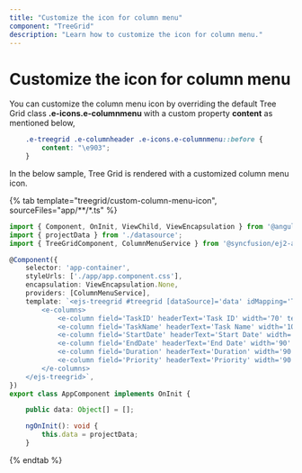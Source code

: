 ```yaml
---
title: "Customize the icon for column menu"
component: "TreeGrid"
description: "Learn how to customize the icon for column menu."
---
```


# Customize the icon for column menu

You can customize the column menu icon by overriding the default Tree Grid class **.e-icons.e-columnmenu** with a custom property **content** as mentioned below,

```css
    .e-treegrid .e-columnheader .e-icons.e-columnmenu::before {
        content: "\e903";
    }
```

In the below sample, Tree Grid is rendered with a customized column menu icon.

{% tab template="treegrid/custom-column-menu-icon", sourceFiles="app/**/*.ts" %}

```typescript
import { Component, OnInit, ViewChild, ViewEncapsulation } from '@angular/core';
import { projectData } from './datasource';
import { TreeGridComponent, ColumnMenuService } from '@syncfusion/ej2-angular-treegrid';

@Component({
    selector: 'app-container',
    styleUrls: ['./app/app.component.css'],
    encapsulation: ViewEncapsulation.None,
    providers: [ColumnMenuService],
    template: `<ejs-treegrid #treegrid [dataSource]='data' idMapping='TaskID' parentIdMapping='parentID' [treeColumnIndex]='1' [height]='315' showColumnMenu=true>
        <e-columns>
            <e-column field='TaskID' headerText='Task ID' width='70' textAlign='Right'></e-column>
            <e-column field='TaskName' headerText='Task Name' width='100' ></e-column>
            <e-column field='StartDate' headerText='Start Date' width='90' format="yMd" textAlign='Right' ></e-column>
            <e-column field='EndDate' headerText='End Date' width='90' format="yMd" textAlign='Right'></e-column>
            <e-column field='Duration' headerText='Duration' width='90' textAlign='Right'></e-column>
            <e-column field='Priority' headerText='Priority' width='90'></e-column>
        </e-columns>
    </ejs-treegrid>`,
})
export class AppComponent implements OnInit {

    public data: Object[] = [];

    ngOnInit(): void {
        this.data = projectData;
    }

```

{% endtab %}